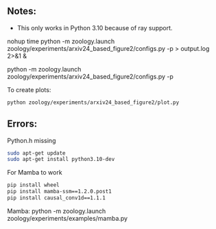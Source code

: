 ## Notes:
* This only works in Python 3.10 because of ray support.

nohup time python -m zoology.launch zoology/experiments/arxiv24_based_figure2/configs.py -p > output.log 2>&1 &

python -m zoology.launch zoology/experiments/arxiv24_based_figure2/configs.py -p

To create plots:
```bash
python zoology/experiments/arxiv24_based_figure2/plot.py
```

## Errors:

Python.h missing

```bash
sudo apt-get update
sudo apt-get install python3.10-dev
```

For Mamba to work

```bash
pip install wheel
pip install mamba-ssm==1.2.0.post1
pip install causal_conv1d==1.1.1
```


Mamba:
python -m zoology.launch zoology/experiments/examples/mamba.py